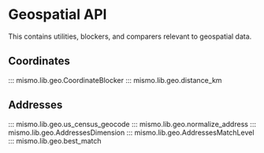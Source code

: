 # Geospatial API

This contains utilities, blockers, and comparers relevant to geospatial data.


## Coordinates

::: mismo.lib.geo.CoordinateBlocker
::: mismo.lib.geo.distance_km

## Addresses

::: mismo.lib.geo.us_census_geocode
::: mismo.lib.geo.normalize_address
::: mismo.lib.geo.AddressesDimension
::: mismo.lib.geo.AddressesMatchLevel
::: mismo.lib.geo.best_match